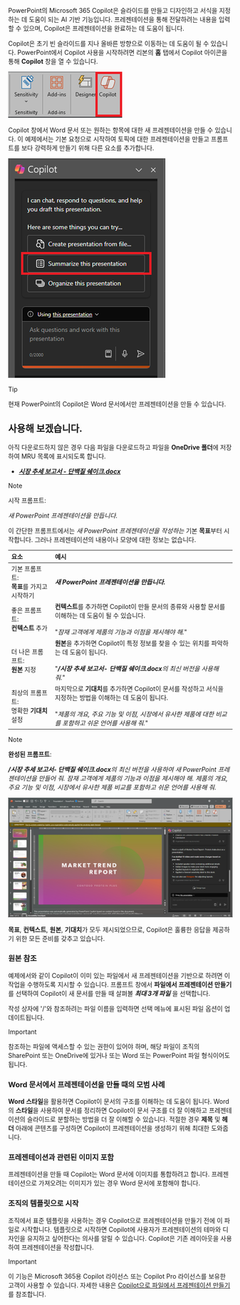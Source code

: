 PowerPoint의 Microsoft 365 Copilot은 슬라이드를 만들고 디자인하고 서식을 지정하는 데 도움이 되는 AI 기반 기능입니다.  프레젠테이션을 통해 전달하려는 내용을 입력할 수 있으며, Copilot은 프레젠테이션을 완료하는 데 도움이 됩니다. 

Copilot은 초기 빈 슬라이드를 지나 올바른 방향으로 이동하는 데 도움이 될 수 있습니다. PowerPoint에서 Copilot 사용을 시작하려면 리본의 **홈** 탭에서 Copilot 아이콘을 통해 **Copilot** 창을 열 수 있습니다.

![PowerPoint 리본 메뉴의 Copilot 아이콘을 보여주는 스크린샷.](../media/copilot-ribbon-powerpoint.png)

Copilot 창에서 Word 문서 또는 원하는 항목에 대한 새 프레젠테이션을 만들 수 있습니다. 이 예제에서는 기본 요청으로 시작하여 토픽에 대한 프레젠테이션을 만들고 프롬프트를 보다 강력하게 만들기 위해 다른 요소를 추가합니다.

![PowerPoint의 Copilot 패널을 처음 열 때의 스크린샷.](../media/copilot-pane-powerpoint.png)

> [!TIP]
> 현재 PowerPoint의 Copilot은 Word 문서에서만 프레젠테이션을 만들 수 있습니다.

## 사용해 보겠습니다.

아직 다운로드하지 않은 경우 다음 파일을 다운로드하고 파일을 **OneDrive 폴더**에 저장하여 MRU 목록에 표시되도록 합니다.

- **_[시장 추세 보고서 - 단백질 쉐이크.docx](https://go.microsoft.com/fwlink/?linkid=2268827)_**

> [!NOTE]
> 시작 프롬프트:
>
> _새 PowerPoint 프레젠테이션을 만듭니다._

이 간단한 프롬프트에서는 _새 PowerPoint 프레젠테이션을 작성하는_ 기본 **목표**부터 시작합니다. 그러나 프레젠테이션의 내용이나 모양에 대한 정보는 없습니다.

| 요소 | 예시 |
| :------ | :------- |
| 기본 프롬프트: <br>**목표**를 가지고 시작하기 | **_새 PowerPoint 프레젠테이션을 만듭니다._** |
| 좋은 프롬프트: <br>**컨텍스트** 추가 | **컨텍스트**를 추가하면 Copilot이 만들 문서의 종류와 사용할 문서를 이해하는 데 도움이 될 수 있습니다.<br><br>"_잠재 고객에게 제품의 기능과 이점을 제시해야 해._" |
| 더 나은 프롬프트: <br>**원본** 지정 | **원본**을 추가하면 Copilot이 특정 정보를 찾을 수 있는 위치를 파악하는 데 도움이 됩니다.<br><br>"_**/시장 추세 보고서- 단백질 쉐이크.docx**의 최신 버전을 사용해 줘._" |
| 최상의 프롬프트: <br>명확한 **기대치** 설정 | 마지막으로 **기대치**를 추가하면 Copilot이 문서를 작성하고 서식을 지정하는 방법을 이해하는 데 도움이 됩니다.<br><br>"_제품의 개요, 주요 기능 및 이점, 시장에서 유사한 제품에 대한 비교를 포함하고 쉬운 언어를 사용해 줘._" |

> [!NOTE]
> **완성된 프롬프트**:
>
> _**/시장 추세 보고서- 단백질 쉐이크.docx**의 최신 버전을 사용하여 새 PowerPoint 프레젠테이션을 만들어 줘. 잠재 고객에게 제품의 기능과 이점을 제시해야 해. 제품의 개요, 주요 기능 및 이점, 시장에서 유사한 제품 비교를 포함하고 쉬운 언어를 사용해 줘._

[![PowerPoint에서 Copilot을 사용하여 샘플 문서에 대해 만들어진 프롬프트 결과를 스크린샷으로 표시합니다.](../media/copilot-draft-results-powerpoint.png)](../media/copilot-draft-results-powerpoint.png#lightbox)

**목표**, **컨텍스트**, **원본**, **기대치**가 모두 제시되었으므로, Copilot은 훌륭한 응답을 제공하기 위한 모든 준비를 갖추고 있습니다.

### 원본 참조

예제에서와 같이 Copilot이 이미 있는 파일에서 새 프레젠테이션을 기반으로 하려면 이 작업을 수행하도록 지시할 수 있습니다. 프롬프트 창에서 **파일에서 프레젠테이션 만들기**를 선택하여 Copilot이 새 문서를 만들 때 살펴볼 **_최대 3개 파일_** 을 선택합니다.

작성 상자에 '/'와 참조하려는 파일 이름을 입력하면 선택 메뉴에 표시된 파일 옵션이 업데이트됩니다.

> [!IMPORTANT]
> 참조하는 파일에 액세스할 수 있는 권한이 있어야 하며, 해당 파일이 조직의 SharePoint 또는 OneDrive에 있거나 또는 Word 또는 PowerPoint 파일 형식이어도 됩니다.

### Word 문서에서 프레젠테이션을 만들 때의 모범 사례

**Word 스타일**을 활용하면 Copilot이 문서의 구조를 이해하는 데 도움이 됩니다. Word의 **스타일**을 사용하여 문서를 정리하면 Copilot이 문서 구조를 더 잘 이해하고 프레젠테이션의 슬라이드로 분할하는 방법을 더 잘 이해할 수 있습니다. 적절한 경우 **제목** 및 **헤더** 아래에 콘텐츠를 구성하면 Copilot이 프레젠테이션을 생성하기 위해 최대한 도와줍니다.

### 프레젠테이션과 관련된 이미지 포함

프레젠테이션을 만들 때 Copilot는 Word 문서에 이미지를 통합하려고 합니다. 프레젠테이션으로 가져오려는 이미지가 있는 경우 Word 문서에 포함해야 합니다.

### 조직의 템플릿으로 시작

조직에서 표준 템플릿을 사용하는 경우 Copilot으로 프레젠테이션을 만들기 전에 이 파일로 시작합니다. 템플릿으로 시작하면 Copilot에 사용자가 프레젠테이션의 테마와 디자인을 유지하고 싶어한다는 의사를 알릴 수 있습니다. Copilot은 기존 레이아웃을 사용하여 프레젠테이션을 작성합니다.

> [!IMPORTANT]
> 이 기능은 Microsoft 365용 Copilot 라이선스 또는 Copilot Pro 라이선스를 보유한 고객이 사용할 수 있습니다. 자세한 내용은 [Copilot으로 파일에서 프레젠테이션 만들기](https://support.microsoft.com/office/create-a-new-presentation-3222ee03-f5a4-4d27-8642-9c387ab4854d)를 참조합니다.